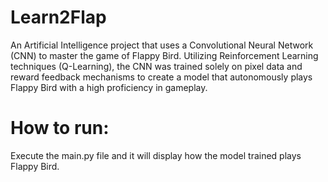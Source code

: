 # Learn2Flap
An Artificial Intelligence project that uses a Convolutional Neural Network (CNN) to master the game of Flappy Bird. Utilizing Reinforcement Learning techniques (Q-Learning), the CNN was trained solely on pixel data and reward feedback mechanisms to create a model that autonomously plays Flappy Bird with a high proficiency in gameplay.

# How to run:
Execute the main.py file and it will display how the model trained plays Flappy Bird.
